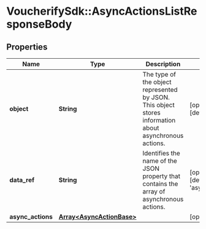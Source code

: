 # VoucherifySdk::AsyncActionsListResponseBody

## Properties

| Name | Type | Description | Notes |
| ---- | ---- | ----------- | ----- |
| **object** | **String** | The type of the object represented by JSON. This object stores information about asynchronous actions. | [optional][default to &#39;list&#39;] |
| **data_ref** | **String** | Identifies the name of the JSON property that contains the array of asynchronous actions. | [optional][default to &#39;async_actions&#39;] |
| **async_actions** | [**Array&lt;AsyncActionBase&gt;**](AsyncActionBase.md) |  | [optional] |


